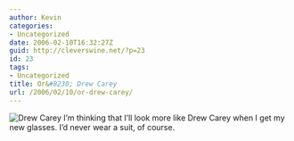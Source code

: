 ```yaml
---
author: Kevin
categories:
- Uncategorized
date: 2006-02-10T16:32:27Z
guid: http://cleverswine.net/?p=23
id: 23
tags:
- Uncategorized
title: Or&#8230; Drew Carey
url: /2006/02/10/or-drew-carey/
---
```


<img id="image22" src="https://i1.wp.com/blog.cleverswine.net/wp-content/uploads/2006/02/Drew_Carey.jpg?resize=96%2C96" alt="Drew Carey" title="Drew Carey" align="left" style="margin-right: 4px" data-recalc-dims="1" />I&#8217;m thinking that I&#8217;ll look more like Drew Carey when I get my new glasses. I&#8217;d never wear a suit, of course.